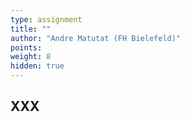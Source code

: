 ```yaml
---
type: assignment
title: ""
author: "Andre Matutat (FH Bielefeld)"
points:
weight: 8
hidden: true
---
```



## XXX
